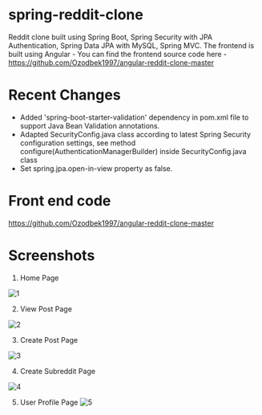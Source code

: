 # spring-reddit-clone
Reddit clone built using Spring Boot, Spring Security with JPA Authentication, Spring Data JPA with MySQL, Spring MVC. The frontend is built using Angular - You can find the frontend source code here - https://github.com/Ozodbek1997/angular-reddit-clone-master

# Recent Changes

 
- Added 'spring-boot-starter-validation' dependency in pom.xml file to support Java Bean Validation annotations.
- Adapted SecurityConfig.java class according to latest Spring Security configuration settings, see method configure(AuthenticationManagerBuilder) inside SecurityConfig.java class
- Set spring.jpa.open-in-view property as false.

 
# Front end code
https://github.com/Ozodbek1997/angular-reddit-clone-master

# Screenshots
1. Home Page

 ![1](https://user-images.githubusercontent.com/26486928/224223878-285cc15a-2d0f-4c3e-90f9-06103e8b37fd.png)

2. View Post Page

 
![2](https://user-images.githubusercontent.com/26486928/224223894-df6e827f-097c-4293-9432-1c60a1569095.png)

3. Create Post Page

 
![3](https://user-images.githubusercontent.com/26486928/224223908-dd1265b6-093b-490f-948b-679fdc9e93e2.png)

4. Create Subreddit Page

 ![4](https://user-images.githubusercontent.com/26486928/224223916-1c9f55ca-3fbf-43af-9609-8a4b5158911b.png)


5. User Profile Page
![5](https://user-images.githubusercontent.com/26486928/224223930-7f0e5bd8-2e0b-4a44-a56c-c6fc22601fba.png)

 
